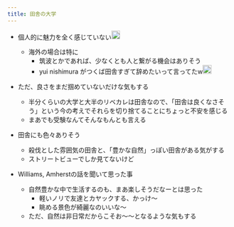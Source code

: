 ```yaml
---
title: 田舎の大学
---
```


* 個人的に魅力を全く感じていない<img src='https://scrapbox.io/api/pages/blu3mo-public/blu3mo/icon' alt='blu3mo.icon' height="19.5"/>
  
  * 海外の場合は特に
    * 筑波とかであれば、少なくとも人と繋がる機会はありそう
    * yui nishimura がつくば田舎すぎて辞めたいって言ってたw<img src='https://scrapbox.io/api/pages/blu3mo-public/tkgshn/icon' alt='tkgshn.icon' height="19.5"/>
* ただ、良さをまだ掴めていないだけな気もする
  
  * 半分くらいの大学と大半のリベカレは田舎なので、「田舎は良くなさそう」という今の考えでそれらを切り捨てることにちょっと不安を感じる
  * まあでも受験なんてそんなもんとも言える
* 田舎にも色々ありそう
  
  * 殺伐とした雰囲気の田舎と、「豊かな自然」っぽい田舎がある気がする
  * ストリートビューでしか見てないけど
* Williams, Amherstの話を聞いて思った事
  
  * 自然豊かな中で生活するのも、まあ楽しそうだなーとは思った
    * 軽いノリで友達とカヤックする、かっけ〜
    * 眺める景色が綺麗なのいいな〜
  * ただ、自然は非日常だからこそお〜〜となるような気もする
